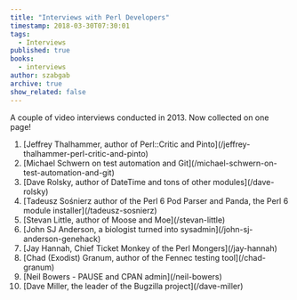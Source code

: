 ```yaml
---
title: "Interviews with Perl Developers"
timestamp: 2018-03-30T07:30:01
tags:
  - Interviews
published: true
books:
  - interviews
author: szabgab
archive: true
show_related: false
---
```



A couple of video interviews conducted in 2013. Now collected on one page!


<ol>
    <li>[Jeffrey Thalhammer, author of Perl::Critic and Pinto](/jeffrey-thalhammer-perl-critic-and-pinto)</li>
    <li>[Michael Schwern on test automation and Git](/michael-schwern-on-test-automation-and-git)</li>
    <li>[Dave Rolsky, author of DateTime and tons of other modules](/dave-rolsky)</li>
    <li>[Tadeusz Sośnierz author of the Perl 6 Pod Parser and Panda, the Perl 6 module installer](/tadeusz-sosnierz)</li>
    <li>[Stevan Little, author of Moose and Moe](/stevan-little)</li>
    <li>[John SJ Anderson, a biologist turned into sysadmin](/john-sj-anderson-genehack)</li>
    <li>[Jay Hannah, Chief Ticket Monkey of the Perl Mongers](/jay-hannah)</li>
    <li>[Chad (Exodist) Granum, author of the Fennec testing tool](/chad-granum)</li>
    <li>[Neil Bowers - PAUSE and CPAN admin](/neil-bowers)</li>
    <li>[Dave Miller, the leader of the Bugzilla project](/dave-miller)</li>
</ol>


